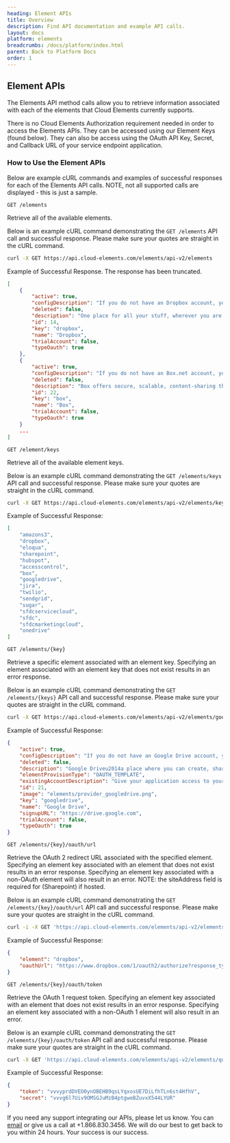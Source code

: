 ```yaml
---
heading: Element APIs
title: Overview
description: Find API documentation and example API calls.
layout: docs
platform: elements
breadcrumbs: /docs/platform/index.html
parent: Back to Platform Docs
order: 1
---
```


## Element APIs

The Elements API method calls allow you to retrieve information associated with each of the elements that Cloud Elements currently supports.

There is no Cloud Elements Authorization requirement needed in order to access the Elements APIs. They can be accessed using our Element Keys (found below). They can also be access using the OAuth API Key, Secret, and Callback URL of your service endpoint application.

### How to Use the Element APIs

Below are example cURL commands and examples of successful responses for each of the Elements API calls.  NOTE, not all supported calls are displayed - this is just a sample.

`GET /elements`

Retrieve all of the available elements.

Below is an example cURL command demonstrating the `GET /elements` API call and successful response.  Please make sure your quotes are straight in the cURL command.

```bash
curl -X GET https://api.cloud-elements.com/elements/api-v2/elements
```

Example of Successful Response. The response has been truncated.

```JSON
[
    {
        "active": true,
        "configDescription": "If you do not have an Dropbox account, you can create one at <a href="http://www.dropbox.com" target="_blank">Dropbox Signup</a>",
        "deleted": false,
        "description": "One place for all your stuff, wherever you are. Dropbox is a free service that lets you bring your photos, docs, and videos anywhere and share them easily. Anything you add to Dropbox will automatically show up on all your computers, phones and even the Dropbox website.",
        "id": 14,
        "key": "dropbox",
        "name": "Dropbox",
        "trialAccount": false,
        "typeOauth": true
    },
    {
        "active": true,
        "configDescription": "If you do not have an Box.net account, you can create one at <a href="http://www.box.com" target="_blank">Box.Net Signup</a>",
        "deleted": false,
        "description": "Box offers secure, scalable, content-sharing that both users and IT love and adopt. Box is a simple and affordable solution to manage documents, media and all your content online. Share files as a link. Sync files on the desktop. It's file sharing, reinvented.",
        "id": 22,
        "key": "box",
        "name": "Box",
        "trialAccount": false,
        "typeOauth": true
    }
    ...
]
```

`GET /element/keys`

Retrieve all of the available element keys.

Below is an example cURL command demonstrating the `GET /elements/keys` API call and successful response.  Please make sure your quotes are straight in the cURL command.

```bash
curl -X GET https://api.cloud-elements.com/elements/api-v2/elements/keys
```

Example of Successful Response:

```JSON
[
    "amazons3",
    "dropbox",
    "eloqua",
    "sharepoint",
    "hubspot",
    "accesscontrol",
    "box",
    "googledrive",
    "jira",
    "twilio",
    "sendgrid",
    "sugar",
    "sfdcservicecloud",
    "sfdc",
    "sfdcmarketingcloud",
    "onedrive"
]
```

`GET /elements/{key}`

Retrieve a specific element associated with an element key. Specifying an element associated with an element key that does not exist results in an error response.

Below is an example cURL command demonstrating the `GET /elements/{keys}` API call and successful response. Please make sure your quotes are straight in the cURL command.

```bash
curl -X GET https://api.cloud-elements.com/elements/api-v2/elements/googledrive
```

Example of Successful Response:

```JSON
{
    "active": true,
    "configDescription": "If you do not have an Google Drive account, you can create one at <a href="https://accounts.google.com/SignUp" target="_blank">Google Drive Signup</a>",
    "deleted": false,
    "description": "Google Driveu2014a place where you can create, share, collaborate, and keep all of your files.  Users will be required to have a Google Drive account in order to use this element.",
    "elementProvisionType": "OAUTH_TEMPLATE",
    "existingAccountDescription": "Give your application access to your existing <br> Google Drive account</br><span class="buttonDescription">Enter your credentials and details for your <b>Google Drive Account</b></span>",
    "id": 21,
    "image": "elements/provider_googledrive.png",
    "key": "googledrive",
    "name": "Google Drive",
    "signupURL": "https://drive.google.com",
    "trialAccount": false,
    "typeOauth": true
}
```

`GET /elements/{key}/oauth/url`

Retrieve the OAuth 2 redirect URL associated with the specified element. Specifying an element key associated with an element that does not exist results in an error response. Specifying an element key associated with a non-OAuth element will also result in an error. NOTE: the siteAddress field is required for (Sharepoint) if hosted.

Below is an example cURL command demonstrating the `GET /elements/{key}/oauth/url` API call and successful response. Please make sure your quotes are straight in the cURL command.

```bash
curl -i -X GET 'https://api.cloud-elements.com/elements/api-v2/elements/dropbox/oauth/url?apiKey=vulws95ofcvhel5&apiSecret=vvkridbs3pe0r57&callbackUrl=http://localhost:9200/demo/Authz.groovy'
```

Example of Successful Response:

```JSON
{
    "element": "dropbox",
    "oauthUrl": "https://www.dropbox.com/1/oauth2/authorize?response_type=code&client_id=vulws95ofcvhel5&redirect_uri=http%3A%2F%2Flocalhost%3A9200%2Fdemo%2FAuthz.groovy&state=dropbox"
}
```

`GET /elements/{key}/oauth/token`

Retrieve the OAuth 1 request token. Specifying an element key associated with an element that does not exist results in an error response. Specifying an element key associated with a non-OAuth 1 element will also result in an error.

Below is an example cURL command demonstrating the `GET /elements/{key}/oauth/token` API call and successful response. Please make sure your quotes are straight in the cURL command.

```bash
curl -X GET 'https://api.cloud-elements.com/elements/api-v2/elements/quickbooks/oauth/token?apiKey=abcrdzs8G6Uaq40FDkETrfgMFD9dac&apiSecret=defxWBlptamf9Tg9Zk1vcanxqChAONDnQ9lKPdae&callbackUrl=http://callbackurl.com'
```

Example of Successful Response:

```JSON
{
    "token": "vvvyprdDVEO0ynOBEHB9qsLYqxosUE7DiLfhTLn6st4HfhV",
    "secret": "vvvg6l7Uiv9OMSGJuMzB4ptgweBZuvxX544LYUR"
}
```

If you need any support integrating our APIs, please let us know. You can [email](mailto:support@cloud-elements.com) or give us a call at +1.866.830.3456. We will do our best to get back to you within 24 hours. Your success is our success.
